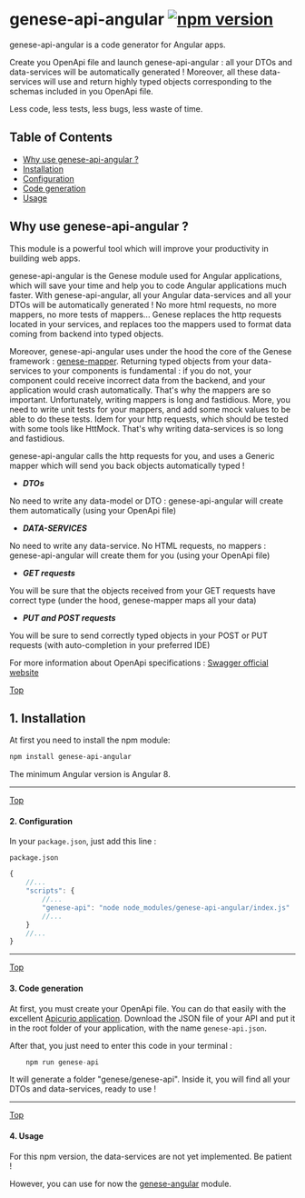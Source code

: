 # genese-api-angular  [![npm version](https://badge.fury.io/js/genese-api-angular.svg)](https://badge.fury.io/js/genese-api-angular)

genese-api-angular is a code generator for Angular apps.

Create you OpenApi file and launch genese-api-angular : all your DTOs and data-services will be automatically generated ! Moreover, all these data-services will use and return highly typed objects corresponding to the schemas included in you OpenApi file.
 
Less code, less tests, less bugs, less waste of time.


## Table of Contents
* [Why use genese-api-angular ?](#why-use-genese-api-angular-)
* [Installation](#1-installation)
* [Configuration](#2-configuration)
* [Code generation](#3-code-generation)
* [Usage](#4-usage)


## Why use genese-api-angular ?

This module is a powerful tool which will improve your productivity in building web apps. 

genese-api-angular is the Genese module used for Angular applications, which will save your time and help you to code Angular applications much faster. With genese-api-angular, all your Angular data-services and all your DTOs will be automatically generated ! No more html requests, no more mappers, no more tests of mappers...  Genese replaces the http requests located in your services, and replaces too the mappers used to format data coming from backend into typed objects.

Moreover, genese-api-angular uses under the hood the core of the Genese framework : [genese-mapper](https://www.npmjs.com/package/genese-mapper). Returning typed objects from your data-services to your components is fundamental : if you do not, your component could receive incorrect data from the backend, and your application would crash automatically. That's why the mappers are so important. Unfortunately, writing mappers is long and fastidious. More, you need to write unit tests for your mappers, and add some mock values to be able to do these tests. Idem for your http requests, which should be tested with some tools like HttMock. That's why writing data-services is so long and fastidious. 

genese-api-angular calls the http requests for you, and uses a Generic mapper which will send you back objects automatically typed !

 * ***DTOs***
 
 No need to write any data-model or DTO : genese-api-angular will create them automatically (using your OpenApi file)
 * ***DATA-SERVICES***
 
 No need to write any data-service. No HTML requests, no mappers : genese-api-angular will create them for you (using your OpenApi file)
 * ***GET requests***
 
 You will be sure that the objects received from your GET requests have correct type (under the hood, genese-mapper maps all your data)
 * ***PUT and POST requests***
 
 You will be sure to send correctly typed objects in your POST or PUT requests (with auto-completion in your preferred IDE)
 
 For more information about OpenApi specifications : [Swagger official website](https://swagger.io/specification/)

[Top](#table-of-contents)
## 1. Installation

At first you need to install the npm module:

```sh
npm install genese-api-angular
```

The minimum Angular version is Angular 8.

---

[Top](#table-of-contents)
#### 2. Configuration

In your `package.json`, just add this line :

`package.json`
```ts
{
    //...
    "scripts": {
        //...
        "genese-api": "node node_modules/genese-api-angular/index.js"
        //...
    }
    //...
}
```

---

[Top](#table-of-contents)
#### 3. Code generation

At first, you must create your OpenApi file. You can do that easily with the excellent [Apicurio application](https://www.apicur.io/). Download the JSON file of your API and put it in the root folder of your application, with the name `genese-api.json`.

After that, you just need to enter this code in your terminal :

```ts
    npm run genese-api
```

It will generate a folder "genese/genese-api". Inside it, you will find all your DTOs and data-services, ready to use !

---

[Top](#table-of-contents)
#### 4. Usage

For this npm version, the data-services are not yet implemented. Be patient ! 

However, you can use for now the [genese-angular](https://www.npmjs.com/package/genese-angular) module.
